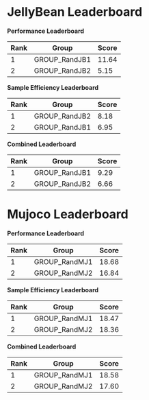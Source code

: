 # JellyBean Leaderboard

**Performance Leaderboard**

|Rank      |Group     |Score     |
|----------|----------|----------|
|1      |GROUP_RandJB1     |11.64     |
|2      |GROUP_RandJB2     |5.15     |


**Sample Efficiency Leaderboard**

|Rank      |Group     |Score     |
|----------|----------|----------|
|1      |GROUP_RandJB2     |8.18     |
|2      |GROUP_RandJB1     |6.95     |


**Combined Leaderboard**

|Rank      |Group     |Score     |
|----------|----------|----------|
|1      |GROUP_RandJB1     |9.29     |
|2      |GROUP_RandJB2     |6.66     |


# Mujoco Leaderboard

**Performance Leaderboard**

|Rank      |Group     |Score     |
|----------|----------|----------|
|1      |GROUP_RandMJ1     |18.68     |
|2      |GROUP_RandMJ2     |16.84     |


**Sample Efficiency Leaderboard**

|Rank      |Group     |Score     |
|----------|----------|----------|
|1      |GROUP_RandMJ1     |18.47     |
|2      |GROUP_RandMJ2     |18.36     |


**Combined Leaderboard**

|Rank      |Group     |Score     |
|----------|----------|----------|
|1      |GROUP_RandMJ1     |18.58     |
|2      |GROUP_RandMJ2     |17.60     |


